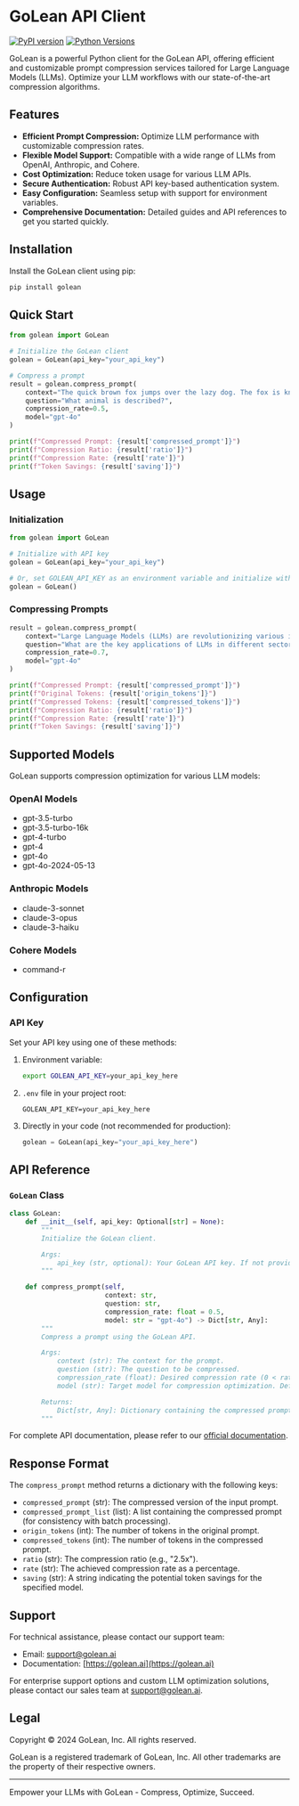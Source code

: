 # GoLean API Client

[![PyPI version](https://badge.fury.io/py/golean.svg?cache=0)](https://badge.fury.io/py/golean)
[![Python Versions](https://img.shields.io/pypi/pyversions/golean.svg)](https://pypi.org/project/golean/)

GoLean is a powerful Python client for the GoLean API, offering efficient and customizable prompt compression services tailored for Large Language Models (LLMs). Optimize your LLM workflows with our state-of-the-art compression algorithms.

## Features

- **Efficient Prompt Compression:** Optimize LLM performance with customizable compression rates.
- **Flexible Model Support:** Compatible with a wide range of LLMs from OpenAI, Anthropic, and Cohere.
- **Cost Optimization:** Reduce token usage for various LLM APIs.
- **Secure Authentication:** Robust API key-based authentication system.
- **Easy Configuration:** Seamless setup with support for environment variables.
- **Comprehensive Documentation:** Detailed guides and API references to get you started quickly.

## Installation

Install the GoLean client using pip:

```bash
pip install golean
```

## Quick Start

```python
from golean import GoLean

# Initialize the GoLean client
golean = GoLean(api_key="your_api_key")

# Compress a prompt
result = golean.compress_prompt(
    context="The quick brown fox jumps over the lazy dog. The fox is known for its cunning and agility.",
    question="What animal is described?",
    compression_rate=0.5,
    model="gpt-4o"
)

print(f"Compressed Prompt: {result['compressed_prompt']}")
print(f"Compression Ratio: {result['ratio']}")
print(f"Compression Rate: {result['rate']}")
print(f"Token Savings: {result['saving']}")
```

## Usage

### Initialization

```python
from golean import GoLean

# Initialize with API key
golean = GoLean(api_key="your_api_key")

# Or, set GOLEAN_API_KEY as an environment variable and initialize without parameters
golean = GoLean()
```

### Compressing Prompts

```python
result = golean.compress_prompt(
    context="Large Language Models (LLMs) are revolutionizing various industries, from content creation to data analysis. These models, trained on vast amounts of text data, can generate human-like text, answer questions, and perform complex language tasks.",
    question="What are the key applications of LLMs in different sectors?",
    compression_rate=0.7,
    model="gpt-4o"
)

print(f"Compressed Prompt: {result['compressed_prompt']}")
print(f"Original Tokens: {result['origin_tokens']}")
print(f"Compressed Tokens: {result['compressed_tokens']}")
print(f"Compression Ratio: {result['ratio']}")
print(f"Compression Rate: {result['rate']}")
print(f"Token Savings: {result['saving']}")
```

## Supported Models

GoLean supports compression optimization for various LLM models:

### OpenAI Models

- gpt-3.5-turbo
- gpt-3.5-turbo-16k
- gpt-4-turbo
- gpt-4
- gpt-4o
- gpt-4o-2024-05-13

### Anthropic Models

- claude-3-sonnet
- claude-3-opus
- claude-3-haiku

### Cohere Models

- command-r

## Configuration

### API Key

Set your API key using one of these methods:

1. Environment variable:

   ```bash
   export GOLEAN_API_KEY=your_api_key_here
   ```

2. `.env` file in your project root:

   ```
   GOLEAN_API_KEY=your_api_key_here
   ```

3. Directly in your code (not recommended for production):
   ```python
   golean = GoLean(api_key="your_api_key_here")
   ```

## API Reference

### `GoLean` Class

```python
class GoLean:
    def __init__(self, api_key: Optional[str] = None):
        """
        Initialize the GoLean client.

        Args:
            api_key (str, optional): Your GoLean API key. If not provided, reads from GOLEAN_API_KEY env variable.
        """

    def compress_prompt(self,
                        context: str,
                        question: str,
                        compression_rate: float = 0.5,
                        model: str = "gpt-4o") -> Dict[str, Any]:
        """
        Compress a prompt using the GoLean API.

        Args:
            context (str): The context for the prompt.
            question (str): The question to be compressed.
            compression_rate (float): Desired compression rate (0 < rate <= 1). Default is 0.5.
            model (str): Target model for compression optimization. Default is "gpt-4o".

        Returns:
            Dict[str, Any]: Dictionary containing the compressed prompt and metadata.
        """
```

For complete API documentation, please refer to our [official documentation](https://docs.golean.ai).

## Response Format

The `compress_prompt` method returns a dictionary with the following keys:

- `compressed_prompt` (str): The compressed version of the input prompt.
- `compressed_prompt_list` (list): A list containing the compressed prompt (for consistency with batch processing).
- `origin_tokens` (int): The number of tokens in the original prompt.
- `compressed_tokens` (int): The number of tokens in the compressed prompt.
- `ratio` (str): The compression ratio (e.g., "2.5x").
- `rate` (str): The achieved compression rate as a percentage.
- `saving` (str): A string indicating the potential token savings for the specified model.

## Support

For technical assistance, please contact our support team:

- Email: support@golean.ai
- Documentation: [https://golean.ai](https://golean.ai)

For enterprise support options and custom LLM optimization solutions, please contact our sales team at support@golean.ai.

## Legal

Copyright © 2024 GoLean, Inc. All rights reserved.

GoLean is a registered trademark of GoLean, Inc. All other trademarks are the property of their respective owners.

---

Empower your LLMs with GoLean - Compress, Optimize, Succeed.
